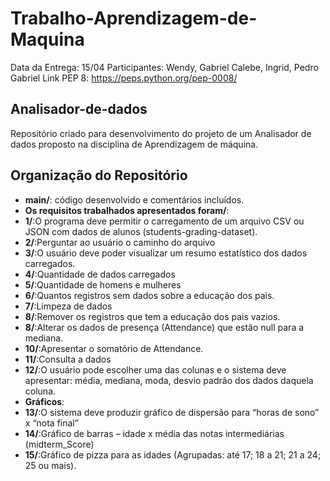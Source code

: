 # Trabalho-Aprendizagem-de-Maquina
Data da Entrega: 15/04
Participantes: Wendy, Gabriel Calebe, Ingrid, Pedro Gabriel
Link PEP 8: https://peps.python.org/pep-0008/

## Analisador-de-dados
Repositório criado para desenvolvimento do projeto de um Analisador de dados proposto na disciplina de Aprendizagem de máquina.

## Organização do Repositório
- **main/**: código desenvolvido e comentários incluídos.
- **Os requisitos trabalhados apresentados foram/**: 
- **1/**:O programa deve permitir o carregamento de um arquivo CSV ou JSON com dados de alunos (students-grading-dataset). 
- **2/**:Perguntar ao usuário o caminho do arquivo
- **3/**:O usuário deve poder visualizar um resumo estatístico dos dados carregados.
- **4/**:Quantidade de dados carregados
- **5/**:Quantidade de homens e mulheres
- **6/**:Quantos registros sem dados sobre a educação dos pais.
- **7/**:Limpeza de dados
- **8/**:Remover os registros que tem a educação dos pais vazios.
- **8/**:Alterar os dados de presença (Attendance) que estão null para a mediana.
- **10/**:Apresentar o somatório de Attendance.
- **11/**:Consulta a dados 
- **12/**:O usuário pode escolher uma das colunas e o sistema deve apresentar: média, mediana, moda, desvio padrão dos dados daquela coluna.
- **Gráficos**: 
- **13/**:O sistema deve produzir gráfico de dispersão para “horas de sono” x “nota final”
- **14/**:Gráfico de barras – idade x média das notas intermediárias (midterm_Score)
- **15/**:Gráfico de pizza para as idades (Agrupadas: até 17; 18 a 21; 21 a 24; 25 ou mais).

